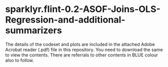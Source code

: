 # sparklyr.flint-0.2-ASOF-Joins-OLS-Regression-and-additional-summarizers

The details of the codeset and plots are included in the attached Adobe Acrobat reader (.pdf) file in this repository. 
You need to download the same to view the contents. There are referrals to other contents in BLUE colour also to follow.
